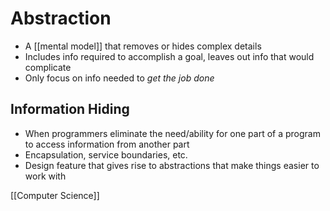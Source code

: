 # Abstraction

- A [[mental model]] that removes or hides complex details
- Includes info required to accomplish a goal, leaves out info that would complicate
- Only focus on info needed to _get the job done_

## Information Hiding

- When programmers eliminate the need/ability for one part of a program to access information from another part
- Encapsulation, service boundaries, etc.
- Design feature that gives rise to abstractions that make things easier to work with

[[Computer Science]]

[//begin]: # "Autogenerated link references for markdown compatibility"
[computer-science]: computer-science "Computer Science"
[//end]: # "Autogenerated link references"